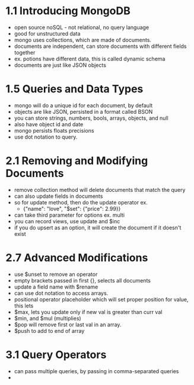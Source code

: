 # 1.1 Introducing MongoDB
* open source noSQL - not relational, no query language
* good for unstructured data
* mongo uses collections, which are made of documents.
* documents are independent, can store documents with different fields together
* ex. potions have different data, this is called dynamic schema
* documents are just like JSON objects

# 1.5 Queries and Data Types
* mongo will do a unique id for each document, by default
* objects are like JSON, persisted in a format called BSON
* you can store strings, numbers, bools, arrays, objects, and null
* also have object id and date
* mongo persists floats precisions
* use dot notation to query.

# 2.1 Removing and Modifying Documents
* remove collection method will delete documents that match the query
* can also update fields in documents
* so for update method, then do the update operator ex.
	* {"name": "love", "$set": {"price": 2.99}}
* can take third parameter for options ex. multi
* you can record views, use update and $inc
* if you do upsert as an option, it will create the document if it doesn't exist

# 2.7 Advanced Modifications
* use $unset to remove an operator
* empty brackets passed in first {}, selects all documents
* update a field name with $rename
* can use dot notation to access arrays.
* positional operator placeholder which will set proper position for value, this lets 
* $max, lets you update only if new val is greater than curr val
* $min, and $mul (multiplies)
* $pop will remove first or last val in an array.
* $push to add to end of array

# 3.1 Query Operators
* can pass multiple queries, by passing in comma-separated queries
* 